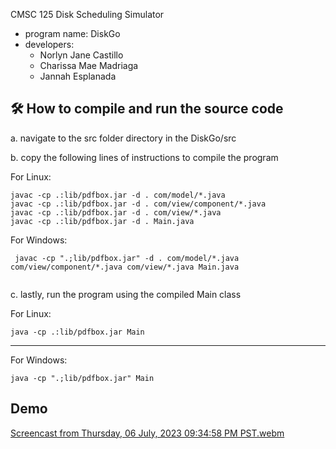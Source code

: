 CMSC 125 Disk Scheduling Simulator
- program name: DiskGo
- developers:
    - Norlyn Jane Castillo
    - Charissa Mae Madriaga
    - Jannah Esplanada

## 🛠️ How to compile and run the source code

a. navigate to the src folder directory in the DiskGo/src

b. copy the following lines of instructions to compile the program

For Linux:
```
javac -cp .:lib/pdfbox.jar -d . com/model/*.java
javac -cp .:lib/pdfbox.jar -d . com/view/component/*.java
javac -cp .:lib/pdfbox.jar -d . com/view/*.java
javac -cp .:lib/pdfbox.jar -d . Main.java

```

For Windows:
```
 javac -cp ".;lib/pdfbox.jar" -d . com/model/*.java com/view/component/*.java com/view/*.java Main.java
 
```

c. lastly, run the program using the compiled Main class

For Linux:
```
java -cp .:lib/pdfbox.jar Main
```
------


For Windows:
```
java -cp ".;lib/pdfbox.jar" Main
```



## Demo

[Screencast from Thursday, 06 July, 2023 09:34:58 PM PST.webm](https://github.com/norlynj/DiskGo/assets/80614435/17953253-30e6-4d92-9db8-d5beb8dc90b7)
